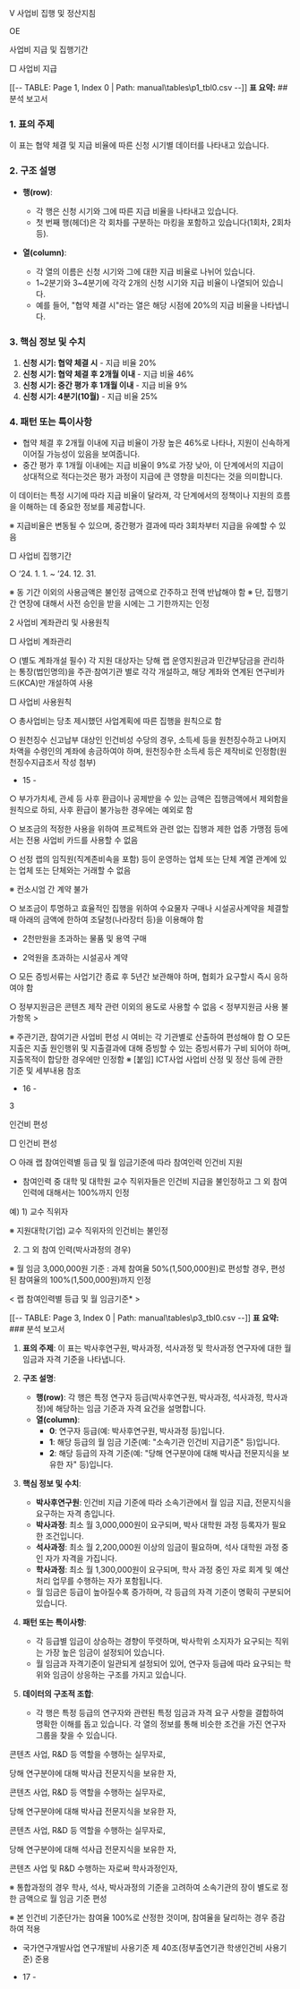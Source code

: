 Ⅴ 사업비 집행 및 정산지침

OE

사업비 지급 및 집행기간

□ 사업비 지급



[[-- TABLE: Page 1, Index 0 | Path: manual\tables\p1_tbl0.csv --]]
**표 요약:** ## 분석 보고서

### 1. 표의 주제
이 표는 협약 체결 및 지급 비율에 따른 신청 시기별 데이터를 나타내고 있습니다.

### 2. 구조 설명
- **행(row)**:
  - 각 행은 신청 시기와 그에 따른 지급 비율을 나타내고 있습니다. 
  - 첫 번째 행(헤더)은 각 회차를 구분하는 마킹을 포함하고 있습니다(1회차, 2회차 등).
  
- **열(column)**:
  - 각 열의 이름은 신청 시기와 그에 대한 지급 비율로 나뉘어 있습니다.
  - 1~2분기와 3~4분기에 각각 2개의 신청 시기와 지급 비율이 나열되어 있습니다.
  - 예를 들어, "협약 체결 시"라는 열은 해당 시점에 20%의 지급 비율을 나타냅니다.

### 3. 핵심 정보 및 수치
1. **신청 시기: 협약 체결 시** - 지급 비율 20%
2. **신청 시기: 협약 체결 후 2개월 이내** - 지급 비율 46%
3. **신청 시기: 중간 평가 후 1개월 이내** - 지급 비율 9%
4. **신청 시기: 4분기(10월)** - 지급 비율 25%

### 4. 패턴 또는 특이사항
- 협약 체결 후 2개월 이내에 지급 비율이 가장 높은 46%로 나타나, 지원이 신속하게 이어질 가능성이 있음을 보여줍니다.
- 중간 평가 후 1개월 이내에는 지급 비율이 9%로 가장 낮아, 이 단계에서의 지급이 상대적으로 적다는것은 평가 과정이 지급에 큰 영향을 미친다는 것을 의미합니다.

이 데이터는 특정 시기에 따라 지급 비율이 달라져, 각 단계에서의 정책이나 지원의 흐름을 이해하는 데 중요한 정보를 제공합니다.



※ 지급비율은 변동될 수 있으며, 중간평가 결과에 따라 3회차부터 지급을 유예할 수 있음

□ 사업비 집행기간

○ ’24. 1. 1. ~ ’24. 12. 31.

※ 동 기간 이외의 사용금액은 불인정 금액으로 간주하고 전액 반납해야 함 ※ 단, 집행기간 연장에 대해서 사전 승인을 받을 시에는 그 기한까지는 인정

2 사업비 계좌관리 및 사용원칙

□ 사업비 계좌관리

○ (별도 계좌개설 필수) 각 지원 대상자는 당해 랩 운영지원금과 민간부담금을 관리하는 통장(법인명의)을 주관·참여기관 별로 각각 개설하고, 해당 계좌와 연계된 연구비카드(KCA)만 개설하여 사용

□ 사업비 사용원칙

○ 총사업비는 당초 제시했던 사업계획에 따른 집행을 원칙으로 함

○ 원천징수 신고납부 대상인 인건비성 수당의 경우, 소득세 등을 원천징수하고 나머지 차액을 수령인의 계좌에 송금하여야 하며, 원천징수한 소득세 등은 제작비로 인정함(원천징수지급조서 작성 첨부)

- 15 -

○ 부가가치세, 관세 등 사후 환급이나 공제받을 수 있는 금액은 집행금액에서 제외함을 원칙으로 하되, 사후 환급이 불가능한 경우에는 예외로 함

○ 보조금의 적정한 사용을 위하여 프로젝트와 관련 없는 집행과 제한 업종 가맹점 등에서는 전용 사업비 카드를 사용할 수 없음

○ 선정 랩의 임직원(직계존비속을 포함) 등이 운영하는 업체 또는 단체 계열 관계에 있는 업체 또는 단체와는 거래할 수 없음

※ 컨소시엄 간 계약 불가

○ 보조금이 투명하고 효율적인 집행을 위하여 수요물자 구매나 시설공사계약을 체결할 때 아래의 금액에 한하여 조달청(나라장터 등)을 이용해야 함

- 2천만원을 초과하는 물품 및 용역 구매

- 2억원을 초과하는 시설공사 계약

○ 모든 증빙서류는 사업기간 종료 후 5년간 보관해야 하며, 협회가 요구할시 즉시 응하여야 함

○ 정부지원금은 콘텐츠 제작 관련 이외의 용도로 사용할 수 없음 < 정부지원금 사용 불가항목 >

※ 주관기관, 참여기관 사업비 편성 시 여비는 각 기관별로 산출하여 편성해야 함 ○ 모든 지출은 지출 원인행위 및 지출결과에 대해 증빙할 수 있는 증빙서류가 구비 되어야 하며, 지출목적이 합당한 경우에만 인정함 ※ [붙임] ICT사업 사업비 산정 및 정산 등에 관한 기준 및 세부내용 참조

- 16 -

3

인건비 편성

□ 인건비 편성

○ 아래 랩 참여인력별 등급 및 월 임금기준에 따라 참여인력 인건비 지원

- 참여인력 중 대학 및 대학원 교수 직위자들은 인건비 지급을 불인정하고 그 외 참여인력에 대해서는 100%까지 인정

예) 1) 교수 직위자

※ 지원대학(기업) 교수 직위자의 인건비는 불인정

2) 그 외 참여 인력(박사과정의 경우)

※ 월 임금 3,000,000원 기준 : 과제 참여율 50%(1,500,000원)로 편성할 경우, 편성된 참여율의 100%(1,500,000원)까지 인정

< 랩 참여인력별 등급 및 월 임금기준* >



[[-- TABLE: Page 3, Index 0 | Path: manual\tables\p3_tbl0.csv --]]
**표 요약:** ### 분석 보고서

1. **표의 주제**: 이 표는 박사후연구원, 박사과정, 석사과정 및 학사과정 연구자에 대한 월 임금과 자격 기준을 나타냅니다.

2. **구조 설명**:
   - **행(row)**: 각 행은 특정 연구자 등급(박사후연구원, 박사과정, 석사과정, 학사과정)에 해당하는 임금 기준과 자격 요건을 설명합니다.
   - **열(column)**:
     - **0**: 연구자 등급(예: 박사후연구원, 박사과정 등)입니다.
     - **1**: 해당 등급의 월 임금 기준(예: "소속기관 인건비 지급기준" 등)입니다.
     - **2**: 해당 등급의 자격 기준(예: "당해 연구분야에 대해 박사급 전문지식을 보유한 자" 등)입니다.

3. **핵심 정보 및 수치**:
   - **박사후연구원**: 인건비 지급 기준에 따라 소속기관에서 월 임금 지급, 전문지식을 요구하는 자격 층입니다.
   - **박사과정**: 최소 월 3,000,000원이 요구되며, 박사 대학원 과정 등록자가 필요한 조건입니다.
   - **석사과정**: 최소 월 2,200,000원 이상의 임금이 필요하며, 석사 대학원 과정 중인 자가 자격을 가집니다.
   - **학사과정**: 최소 월 1,300,000원이 요구되며, 학사 과정 중인 자로 회계 및 예산 처리 업무를 수행하는 자가 포함됩니다.
   - 월 임금은 등급이 높아질수록 증가하며, 각 등급의 자격 기준이 명확히 구분되어 있습니다.

4. **패턴 또는 특이사항**:
   - 각 등급별 임금이 상승하는 경향이 뚜렷하며, 박사학위 소지자가 요구되는 직위는 가장 높은 임금이 설정되어 있습니다.
   - 월 임금과 자격기준이 일관되게 설정되어 있어, 연구자 등급에 따라 요구되는 학위와 임금이 상응하는 구조를 가지고 있습니다.

5. **데이터의 구조적 조합**: 
   - 각 행은 특정 등급의 연구자와 관련된 특정 임금과 자격 요구 사항을 결합하여 명확한 이해를 돕고 있습니다. 각 열의 정보를 통해 비슷한 조건을 가진 연구자 그룹을 찾을 수 있습니다.



콘텐츠 사업, R&D 등 역할을 수행하는 실무자로,

당해 연구분야에 대해 박사급 전문지식을 보유한 자,

콘텐츠 사업, R&D 등 역할을 수행하는 실무자로,

당해 연구분야에 대해 박사급 전문지식을 보유한 자,

콘텐츠 사업, R&D 등 역할을 수행하는 실무자로,

당해 연구분야에 대해 석사급 전문지식을 보유한 자,

콘텐츠 사업 및 R&D 수행하는 자로써 학사과정인자,

※ 통합과정의 경우 학사, 석사, 박사과정의 기준을 고려하여 소속기관의 장이 별도로 정한 금액으로 월 임금 기준 편성

※ 본 인건비 기준단가는 참여율 100%로 산정한 것이며, 참여율을 달리하는 경우 증감하여 적용

* 국가연구개발사업 연구개발비 사용기준 제 40조(정부출연기관 학생인건비 사용기준) 준용

- 17 -